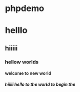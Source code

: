# phpdemo

<html>
<body>
  <h1> helllo </h1>
  
  </body>
  </html>
  
<html>
  <body>
    <h2> hiiiii </h2>
  </body>
  </html>
  
  
  <html>
  <body>
    <h3> hellow worlds </h3>
  </body>
  </html>
  
<html>
  <body>
    <h4> welcome to new world </h4>
  </body>
  </html>
  
  
  <html>
  <body>
    <h5> hiiiii hello to the world to begin the  <h5>
      </body>
    </html>
  
  <?php
  
  $a = "amrapali";
  echo $a;
  ?>
  
  <?php
  
  $name = "amrapali";
  echo $name;
  
  ?>
  
  
  
  
